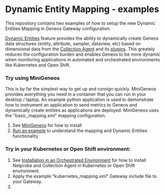 # Dynamic Entity Mapping - examples


This repository contains two examples of how to setup the new Dynamic Entities Mapping in Geneos Gateway configuration.

[Dynamic Entities](https://docs.itrsgroup.com/docs/geneos/current/Gateway_Reference_Guide/dynamic_entities.htm) feature provides the ability to dynamically create Geneos data structures (entity, attribute, sampler, dataview, etc) based on dimensional data from the [Collection Agent](https://docs.itrsgroup.com/docs/geneos/current/Netprobe/introduction/netprobe-overview.html#collection-agent) and its [plugins](https://docs.itrsgroup.com/docs/geneos/current/Netprobe/introduction/netprobe-overview.html#Collection_Agent_plug-ins). This greately reduces the configuration burden and enables Geneos to be more dynamic when monitoring applications in automated and orchestrated environments like Kubernetes and Open Shift.

### Try using MiniGeneos

This is by far the simplest way to get up and runnign quickly. MiniGeneos provides averything you need in a container that you can run in your desktop / laptop. An example python application is used to demonstrate how to instrument an application to send metrics to Geneos and dynamically create entities as applications are deployed. MiniGeneos uses the "basic_mapping.xml" mapping configuration.

1. See [MiniGeneos](https://docs.itrsgroup.com/docs/geneos/current/MiniGeneos/MiniGeneos.html) for how to install
2. [Run an example](https://docs.itrsgroup.com/docs/geneos/current/Netprobe/orchestrated-environments/prerequisites/deploy-strategy.htm#Run_an_example_..159) to understand the mapping and Dynamic Entities functionality

### Try in your Kubernetes or Open Shift environment:
1. See [Installation in an Orchestrated Environment](https://docs.itrsgroup.com/docs/geneos/current/Netprobe/orchestrated-environments/install/install-orchestrated.htm) for how to install Netprobe and Collection Agent in Kubernetes or Open Shift environment.
2. Apply the example "kubernetes_mapping.xml" Gateway include file to your Gateway.
3. 
